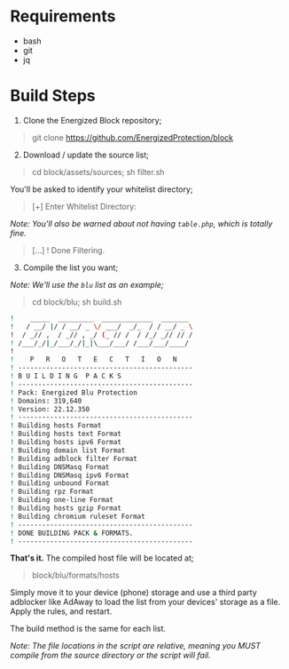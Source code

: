 # Requirements

 * bash
 * git
 * jq

# Build Steps

1. Clone the Energized Block repository;

> git clone https://github.com/EnergizedProtection/block

2. Download / update the source list;

> cd block/assets/sources; sh filter.sh

You'll be asked to identify your whitelist directory;

> [+] Enter Whitelist Directory:

_Note: You'll also be warned about not having `table.php`, which is totally fine._

> [...]
> ! Done Filtering.

3. Compile the list you want;

_Note: We'll use the `blu` list as an example;_

> cd block/blu; sh build.sh

```sh
!    _____  _________  _____________  _______
!   / __/ |/ / __/ _ \/ ___/  _/_  / / __/ _ \
!  / _// ,  / _// , _/ (_ // /  / /_/ _// // /
! /___/_/|_/___/_/|_|\___/___/ /___/___/____/
!
!    P   R   O   T   E   C   T   I   O   N
! --------------------------------------------
! B U I L D I N G  P A C K S
! --------------------------------------------
! Pack: Energized Blu Protection
! Domains: 319,640
! Version: 22.12.350
! --------------------------------------------
! Building hosts Format
! Building hosts text Format
! Building hosts ipv6 Format
! Building domain list Format
! Building adblock filter Format
! Building DNSMasq Format
! Building DNSMasq ipv6 Format
! Building unbound Format
! Building rpz Format
! Building one-line Format
! Building hosts gzip Format
! Building chromium ruleset Format
! --------------------------------------------
! DONE BUILDING PACK & FORMATS.
! --------------------------------------------
```

__That's it.__ The compiled host file will be located at;

> block/blu/formats/hosts

Simply move it to your device (phone) storage and use a third party adblocker like AdAway to load the list from your devices' storage as a file. Apply the rules, and restart.

The build method is the same for each list.

_Note: The file locations in the script are relative, meaning you MUST compile from the source directory or the script will fail._

